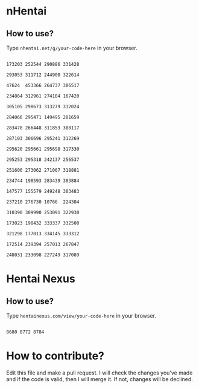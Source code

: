 # nHentai

## How to use?

Type `nhentai.net/g/your-code-here` in your browser.

```

173203 252544 290886 331428

293053 311712 244900 322614

47624  453366 264737 306517

234864 312961 274104 167420

305105 298673 313279 312024

284066 295471 149495 281659

283478 266448 311853 308117

287103 306696 295241 312269

295620 295661 295698 317330

295253 295318 242137 256537

251606 273062 271007 318881

234744 198593 283439 303884

147577 155579 249248 303483

237210 276730 10766  224304

310390 309990 253091 322930

173023 198432 333337 332500

321298 177013 334145 333312

172514 239394 257013 267847

248031 233098 227249 317089

```

# Hentai Nexus

## How to use?

Type `hentainexus.com/view/your-code-here` in your browser.

```

8680 8772 8784

```

# How to contribute?

Edit this file and make a pull request. I will check the changes you've made and if the code is valid, then I will merge it. If not, changes will be declined.

